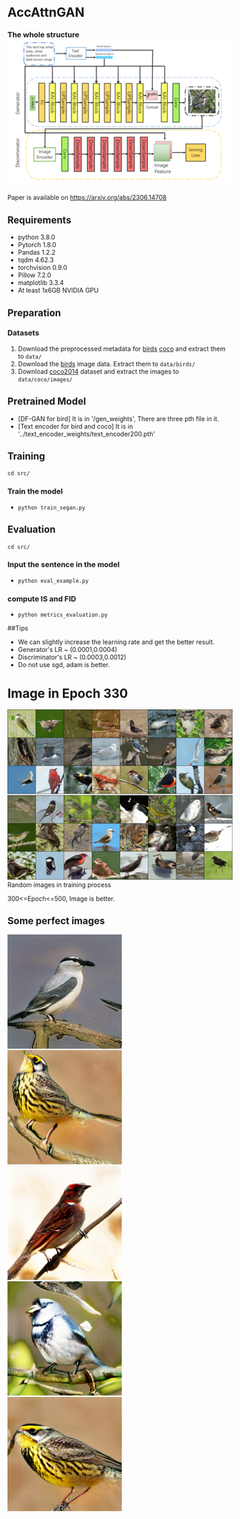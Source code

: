 # AccAttnGAN
### The whole structure![这是图片](./pic/method.jpg)
Paper is available on https://arxiv.org/abs/2306.14708
## Requirements
- python 3.8.0
- Pytorch 1.8.0
- Pandas 1.2.2
- tqdm 4.62.3
- torchvision 0.9.0
- Pillow 7.2.0
- matplotlib 3.3.4
- At least 1x6GB NVIDIA GPU

## Preparation
### Datasets
1. Download the preprocessed metadata for [birds](https://drive.google.com/file/d/1I6ybkR7L64K8hZOraEZDuHh0cCJw5OUj/view?usp=sharing) [coco](https://drive.google.com/file/d/15Fw-gErCEArOFykW3YTnLKpRcPgI_3AB/view?usp=sharing) and extract them to `data/`
2. Download the [birds](http://www.vision.caltech.edu/visipedia/CUB-200-2011.html) image data. Extract them to `data/birds/`
3. Download [coco2014](http://cocodataset.org/#download) dataset and extract the images to `data/coco/images/`

## Pretrained Model
- [DF-GAN for bird] It is in  '/gen_weights', There are three pth file in it.
- [Text encoder for bird and coco] It is in '../text_encoder_weights/text_encoder200.pth'

## Training
  ```
  cd src/
  ```
### Train the model
  -  `python train_segan.py`

## Evaluation
  ```
  cd src/
  ```
### Input the sentence in the model 
  -  `python eval_example.py`



  
### compute IS and FID
  -  `python metrics_evaluation.py`

##Tips
 - We can slightly increase the learning rate and get the better result. 
 - Generator's LR ~ (0.0001,0.0004)
 - Discriminator's LR ~ (0.0003,0.0012)
 - Do not use sgd, adam is better.



# Image in Epoch 330
![这是图片](./pic/330.png)
![这是图片](./pic/426.png)
   Random images in training process
  
   300<=Epoch<=500, Image is better.

## Some perfect images
![这是图片](./pic/1.png)![这是图片](./pic/2.png)![这是图片](./pic/3.png)![这是图片](./pic/4.png)![这是图片](./pic/5.png)

